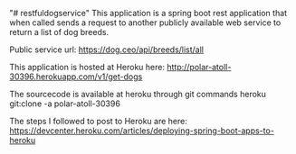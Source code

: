 "# restfuldogservice" 
This application is a spring boot rest application that when called sends a request to another publicly available web service
to return a list of dog breeds.

Public service url:
https://dog.ceo/api/breeds/list/all

This application is hosted at Heroku here:
http://polar-atoll-30396.herokuapp.com/v1/get-dogs

The sourcecode is available at heroku through git commands
heroku git:clone -a polar-atoll-30396

The steps I followed to post to Heroku are here:
https://devcenter.heroku.com/articles/deploying-spring-boot-apps-to-heroku